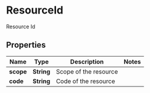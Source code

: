 

# ResourceId

Resource Id

## Properties

Name | Type | Description | Notes
------------ | ------------- | ------------- | -------------
**scope** | **String** | Scope of the resource | 
**code** | **String** | Code of the resource | 



